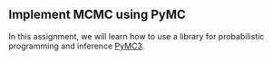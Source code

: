 ## Implement MCMC using PyMC

In this assignment, we will learn how to use a library for probabilistic programming and inference [PyMC3](http://docs.pymc.io/).